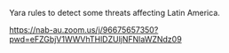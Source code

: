 Yara rules to detect some threats affecting Latin America.


https://nab-au.zoom.us/j/96675657350?pwd=eFZGbjV1WWVhTHlDZUljNFNlaWZNdz09
